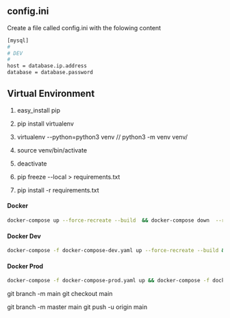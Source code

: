 ## config.ini

Create a file called config.ini with the folowing content

```bash
[mysql]
#
# DEV
#
host = database.ip.address
database = database.password
```

## Virtual Environment

1. easy_install pip
2. pip install virtualenv

3. virtualenv --python=python3 venv // python3 -m venv venv/
4. source venv/bin/activate
5. deactivate

6. pip freeze --local > requirements.txt
7. pip install -r requirements.txt


#### Docker

```bash
docker-compose up --force-recreate --build  && docker-compose down  --remove-orphans

```

#### Docker Dev

```bash
docker-compose -f docker-compose-dev.yaml up --force-recreate --build && docker-compose -f docker-compose-dev.yaml   down --remove-orphans
```

#### Docker Prod

```bash
docker-compose -f docker-compose-prod.yaml up && docker-compose -f docker-compose-prod.yaml down --remove-orphans
```


git branch -m main
git checkout main


git branch -m master main
git push -u origin main

